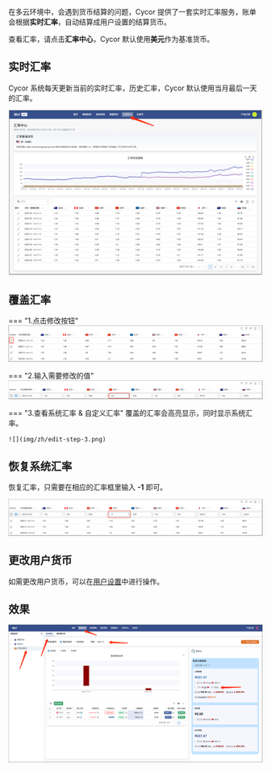 在多云环境中，会遇到货币结算的问题，Cycor 提供了一套实时汇率服务，账单会根据**实时汇率**，自动结算成用户设置的结算货币。

查看汇率，请点击**汇率中心**，Cycor 默认使用**美元**作为基准货币。

## 实时汇率
Cycor 系统每天更新当前的实时汇率，历史汇率，Cycor 默认使用当月最后一天的汇率。

![](img/zh/overview.png)

## 覆盖汇率
=== "1.点击修改按钮"
    ![](img/zh/edit-step-1.png)

=== "2.输入需要修改的值"
    ![](img/zh/edit-step-2.png)

=== "3.查看系统汇率 & 自定义汇率"
    覆盖的汇率会高亮显示，同时显示系统汇率。

    ![](img/zh/edit-step-3.png)

## 恢复系统汇率
恢复汇率，只需要在相应的汇率框里输入 **-1** 即可。

![](img/zh/recover.png)

## 更改用户货币

如需更改用户货币，可以在[用户设置](../user/index.md)中进行操作。

## 效果

![](img/zh/effect.png)

